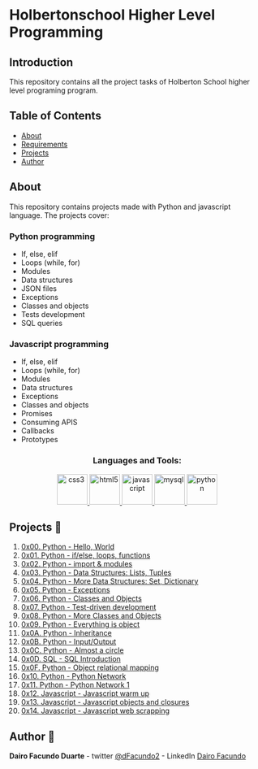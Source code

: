 # Holbertonschool Higher Level Programming 

## Introduction 
This repository contains all the project tasks of Holberton School higher level programing program.

## Table of Contents
* [About](#About)
* [Requirements](#Requirements)
* [Projects](#Projects)
* [Author](#Author)

## About
This repository contains projects made with Python and javascript language. The projects cover:
### Python programming
- If, else, elif
- Loops (while, for)
- Modules
- Data structures
- JSON files
- Exceptions
- Classes and objects
- Tests development
- SQL queries
### Javascript programming
- If, else, elif
- Loops (while, for)
- Modules
- Data structures
- Exceptions
- Classes and objects
- Promises
- Consuming APIS
- Callbacks
- Prototypes


<h3 align="center">Languages and Tools:</h3>
<p align="center"> <a href="https://www.w3schools.com/css/" target="_blank"> <img src="https://devicons.github.io/devicon/devicon.git/icons/css3/css3-original-wordmark.svg" alt="css3" width="60" height="60"/> </a> <a href="https://www.w3.org/html/" target="_blank"> <img src="https://devicons.github.io/devicon/devicon.git/icons/html5/html5-original-wordmark.svg" alt="html5" width="60" height="60"/> </a> <a href="https://developer.mozilla.org/en-US/docs/Web/JavaScript" target="_blank"> <img src="https://devicons.github.io/devicon/devicon.git/icons/javascript/javascript-original.svg" alt="javascript" width="60" height="60"/> </a> <a href="https://www.mysql.com/" target="_blank"> <img src="https://devicons.github.io/devicon/devicon.git/icons/mysql/mysql-original-wordmark.svg" alt="mysql" width="60" height="60"/> </a> <a href="https://www.python.org" target="_blank"> <img src="https://devicons.github.io/devicon/devicon.git/icons/python/python-original.svg" alt="python" width="60" height="60"/> </a> </p>


## Projects :page_with_curl:
1. [0x00. Python - Hello, World](./0x00-python-hello_world)
2. [0x01. Python - if/else, loops, functions](./0x01-python-if_else_loops_functions)
3. [0x02. Python - import & modules](./0x02-python-import_modules)
4. [0x03. Python - Data Structures: Lists, Tuples](./0x03-python-data_structures)
5. [0x04. Python - More Data Structures: Set, Dictionary](./0x04-python-more_data_structures)
6. [0x05. Python - Exceptions](./0x05-python-exceptions)
7. [0x06. Python - Classes and Objects](./0x06-python-classes)
8. [0x07. Python - Test-driven development](./0x07-python-test_driven_development)
9. [0x08. Python - More Classes and Objects](./0x08-python-more_classes)
10. [0x09. Python - Everything is object](./0x09-python-everything_is_object)
11. [0x0A. Python - Inheritance](./0x0A-python-inheritance)
12. [0x0B. Python - Input/Output](./0x0B-python-input_output)
13. [0x0C. Python - Almost a circle](./0x0C-python-almost_a_circle)
14. [0x0D. SQL - SQL Introduction](./0x0D-SQL_introduction)
15. [0x0F. Python - Object relational mapping](./0x0F-python-object_relational_mapping)
16. [0x10. Python - Python Network](./0x10-python-network_0)
17. [0x11. Python - Python Network 1](./0x11-python-network_1)
18. [0x12. Javascript - Javascript warm up](./0x12-javascript-warm_up)
19. [0x13. Javascript - Javascript objects and closures](./0x13-javascript_objects_scopes_closures)
20. [0x14. Javascript - Javascript web scrapping](./0x14-javascript-web_scraping)



## Author :pencil:
**Dairo Facundo Duarte** - twitter [@dFacundo2](https://twitter.com/dFacundo2) - LinkedIn [Dairo Facundo](www.linkedin.com/in/dairo-facundo)
